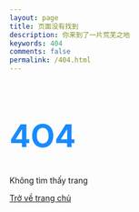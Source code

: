 ```yaml
---
layout: page
title: 页面没有找到
description: 你来到了一片荒芜之地
keywords: 404
comments: false
permalink: /404.html
---
```

<div class="text-center">
  <h1 style="color: #198AFF; font-size: 55px">4O4</h1>
  <p class="lead"> Không tìm thấy trang</p>
  <a class="btn btn-primary" href="{{site.url}}{{site.baseurl}}"> Trở về trang chủ </a>
</div>
